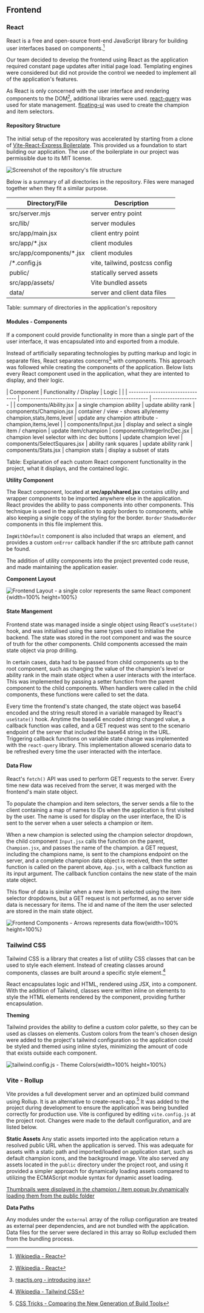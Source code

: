 ## Frontend

### React

React is a free and open-source front-end JavaScript library for building user interfaces based on components.[^react1]

Our team decided to develop the frontend using React as the application required constant page updates after initial page load. 
Templating engines were considered but did not provide the control we needed to implement all of the application's features.

As React is only concerned with the user interface and rendering components to the DOM[^react2], additional libraries were used. [react-query](https://github.com/TanStack/query) was used for state management. [floating-ui](https://floating-ui.com/) was used to create the champion and item selectors.


#### Repository Structure

The initial setup of the repository was accelerated by starting from a clone of [Vite-React-Express Boilerplate](https://github.com/joeynguyen/vite-react-express-boilerplate). This provided us a foundation to start building our application.  The use of the boilerplate in our project was permissible due to its MIT license. 

![Screenshot of the repository's file structure](assets/development/frontend-repo-structure.png)

Below is a summary of all directories in the repository. Files were managed together when they fit a similar purpose.

| Directory/File       | Description |
| --------------- | ------------ |
|src/server.mjs    | server entry point |
|src/lib/           | server modules |
| src/app/main.jsx | client entry point |
| src/app/*.jsx    | client modules |    
| src/app/components/*.jsx | client modules |
| /*.config.js | vite, tailwind, postcss config |
| public/       | statically served assets |
| src/app/assets/ | Vite bundled assets |
| data/ | server and client data files | 

Table: summary of directories in the application's repository


#### Modules - Components
If a component could provide functionality in more than a single part of the user interface, it was encapsulated into and exported from a module.

Instead of artificially separating technologies by putting markup and logic in separate files, React separates concerns[^react3] with components. This approach was followed while creating the components of the application. 
Below lists every React component used in the application, what they are intented to display, and their logic.

| Component                      | Functionality / Display                                                      | Logic                                   |                               |
| -------------------------------- | ---------------------------------------------------- | ------------------- | 
| components/Ability.jsx           | a single champion ability                            | update ability rank
| components/Champion.jsx          |  container / view - shows ally/enemy champion,stats,items,level | update any champion attribute - champion,items,level |
| components/Input.jsx             | display and select a single item / champion          | update item/champion
| components/IntegerIncDec.jsx     | champion level selector with inc dec buttons         | update champion level
| components/SelectSquares.jsx     | ability rank squares                                 | update ability rank
| components/Stats.jsx             | champion stats                                       | display a subset of stats

Table: Explanation of each custom React component functionality in the project, what it displays, and the contained logic.

**Utility Component**

The React component, located at **src/app/shared.jsx** contains utility and wrapper components to be imported anywhere else in the application. 
React provides the ability to pass components into other components. This technique is used in the application to apply borders to components, while also keeping a single copy of the styling for the border. `Border` `ShadowBorder` components in this file implement this.

`ImgWithDefault` component is also included that wraps an <img> element, and provides a custom `onError` callback handler if the src attribute path cannot be found.

The addition of utility components into the project prevented code reuse, and made maintaining the application easier.

**Component Layout**

![Frontend Layout - a single color represents the same React component](assets/development/frontend-uml-layout.png){width=100% height=100%}



#### State Mangement

Frontend state was managed inside a single object using React's `useState()` hook, and was initialised using the same types used to initialise the backend. The state was stored in the root component and was the source of truth for the other components. Child components accessed the main state object via prop drilling. 

In certain cases, data had to be passed from child components up to the root component, such as changing the value of the champion's level or ability rank in the main state object when a user interacts with the interface. This was implemented by passing a setter function from the parent component to the child components. When handlers were called in the child components, these functions were called to set the data.

Every time the frontend's state changed, the state object was base64 encoded and the string result stored in a variable managed by React's `useState()` hook. Anytime the base64 encoded string changed value, a callback function was called, and a GET request was sent to the scenario endpoint of the server that included the base64 string in the URL. Triggering callback functions on variable state change was implemented with the `react-query` library. This implementation allowed scenario data to be refreshed every time the user interacted with the interface.



#### Data Flow

React's `fetch()` API was used to perform GET requests to the server. Every time new data was received from the server, it was merged with the frontend's main state object. 

To populate the champion and item selectors, the server sends a file to the client containing a map of names to IDs when the application is first visited by the user. The name is used for display on the user interface, the ID is sent to the server when a user selects a champion or item.

When a new champion is selected using the champion selector dropdown, the child component `Input.jsx` calls the function on the parent, `Champion.jsx`, and passes the name of the champion. a GET request, including the champions name, is sent to the champions endpoint on the server, and a complete champion data object is received, then the setter function is called on the parent above, `App.jsx`, with a callback function as its input argument. The callback function contains the new state of the main state object.

This flow of data is similar when a new item is selected using the item selector dropdowns, but a GET request is not performed, as no server side data is necessary for items. The id and name of the item the user selected are stored in the main state object.

![Frontend Components - Arrows represents data flow](assets/development/frontend-uml-data-flow.png){width=100% height=100%}


### Tailwind CSS

Tailwind CSS is a library that creates a list of utility CSS classes that can be used to style each element. Instead of creating classes around components, classes are built around a specific style element.[^tailwind1]


React encapsulates logic and HTML, rendered using JSX, into a component. With the addition of Tailwind, classes were written inline on elements to style the HTML elements rendered by the component, providing further encapsulation.

**Theming**

Tailwind provides the ability to define a custom color palette, so they can be used as classes on elements. Custom colors from the team's chosen design were added to the project's tailwind configuration so the application could be styled and themed using inline styles, minimizing the amount of code that exists outside each component.

![tailwind.config.js - Theme Colors](assets/development/frontend-tailwind-colors.png){width=100% height=100%}


### Vite - Rollup 

Vite provides a full development server and an optimized build command using Rollup. It is an alternative to create-react-app.[^vite1]
It was added to the project during development to ensure the application was being bundled correctly for production use.
Vite is configured by editing `vite.config.js` at the project root. Changes were made to the default configuration, and are listed below. 

**Static Assets**
Any static assets imported into the application return a resolved public URL when the application is served. This was adequate for assets with a static path and imported/loaded on application start, such as default champion icons, and the background image. Vite also served any assets located in the `public` directory under the project root, and using it provided a simpler approach for dynamically loading assets compared to utilizing the ECMAScript module syntax for dynamic asset loading.

[Thumbnails were displayed in the champion / item popup by dynamically loading them from the public folder](assets/frontend-item-popup.png)

**Data Paths**

Any modules under the `external` array of the rollup configuration are treated as external peer dependencies, and are not bundled with the application.
Data files for the server were declared in this array so Rollup excluded them from the bundling process.



[^react1]: [Wikipedia - React](https://en.wikipedia.org/wiki/React_(JavaScript_library))

[^react2]: [Wikipedia - React](https://en.wikipedia.org/wiki/React_(JavaScript_library))

[^react3]: [reactjs.org - introducing jsx](https://reactjs.org/docs/introducing-jsx.html)

[^tailwind1]: [Wikipedia - Tailwind CSS](https://en.wikipedia.org/wiki/Tailwind_CSS)

[^vite1]: [CSS Tricks - Comparing the New Generation of Build Tools](https://css-tricks.com/comparing-the-new-generation-of-build-tools/#aa-vite)

